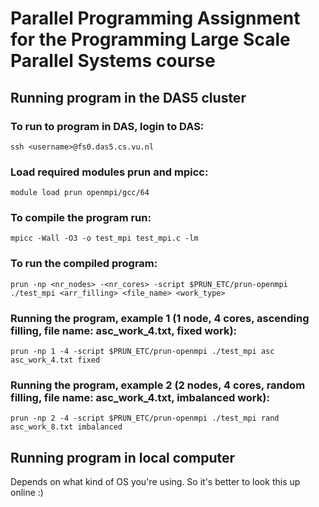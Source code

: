# Parallel Programming Assignment for the Programming Large Scale Parallel Systems course

## Running program in the DAS5 cluster

### To run to program in DAS, login to DAS:
`ssh <username>@fs0.das5.cs.vu.nl`

### Load required modules prun and mpicc:
`module load prun openmpi/gcc/64`

### To compile the program run:
`mpicc -Wall -O3 -o test_mpi test_mpi.c -lm`

### To run the compiled program:
`prun -np <nr_nodes> -<nr_cores> -script $PRUN_ETC/prun-openmpi ./test_mpi <arr_filling> <file_name> <work_type>`

### Running the program, example 1 (1 node, 4 cores, ascending filling, file name: asc_work_4.txt, fixed work):
`prun -np 1 -4 -script $PRUN_ETC/prun-openmpi ./test_mpi asc asc_work_4.txt fixed`

### Running the program, example 2 (2 nodes, 4 cores, random filling, file name: asc_work_4.txt, imbalanced work):
`prun -np 2 -4 -script $PRUN_ETC/prun-openmpi ./test_mpi rand asc_work_8.txt imbalanced`

## Running program in local computer
Depends on what kind of OS you're using. So it's better to look this up online :)